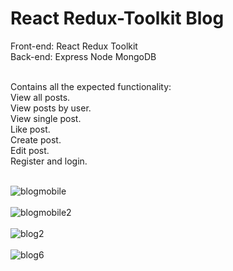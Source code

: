 <h1>React Redux-Toolkit Blog</h1>

Front-end: React Redux Toolkit<br>
Back-end: Express Node MongoDB<br><br>

Contains all the expected functionality:<br>
View all posts.<br>
View posts by user.<br>
View single post.<br>
Like post.<br>
Create post.<br>
Edit post.<br>
Register and login.<br><br>

![blogmobile](https://user-images.githubusercontent.com/38325801/221890323-226f7fd7-b217-4dd4-8f75-97bf17d48303.png)<br><br>
![blogmobile2](https://user-images.githubusercontent.com/38325801/221890823-dfa8c402-5489-4fc6-9f3a-5de8a42062bb.png)<br><br>
![blog2](https://user-images.githubusercontent.com/38325801/221890905-510f56ea-c2ad-45d2-9dab-1c3f07103455.png)<br><br>
![blog6](https://user-images.githubusercontent.com/38325801/221890944-4878ed79-83b8-4dbf-8d6b-2290be074722.png)<br><br>
